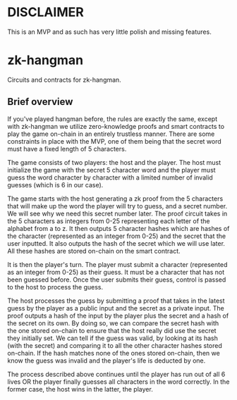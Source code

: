 # DISCLAIMER
This is an MVP and as such has very little polish and missing features.

# zk-hangman
Circuits and contracts for zk-hangman.  

## Brief overview

If you've played hangman before, the rules are exactly the same, except with zk-hangman
we utilize zero-knowledge proofs and smart contracts to play the game on-chain in an 
entirely trustless manner. There are some constraints in place with the MVP, one of them
being that the secret word must have a fixed length of 5 characters.

The game consists of two players: the host and the player. The host must initialize the
game with the secret 5 character word and the player must guess the word character by
character with a limited number of invalid guesses (which is 6 in our case). 

The game starts with the host generating a zk proof from the 5 characters that will make 
up the word the player will try to guess, and a secret number. We will see why we need this 
secret number later. The proof circuit takes in the 5 characters as integers from 0-25 
representing each letter of the alphabet from a to z. It then outputs 5 character hashes
which are hashes of the character (represented as an integer from 0-25) and the secret that 
the user inputted. It also outputs the hash of the secret which we will use later. All these
hashes are stored on-chain on the smart contract. 

It is then the player's turn. The player must submit a character (represented as an integer
from 0-25) as their guess. It must be a character that has not been guessed before. Once the
user submits their guess, control is passed to the host to process the guess.

The host processes the guess by submitting a proof that takes in the latest guess by the player
as a public input and the secret as a private input. The proof outputs a hash of the input by the 
player plus the secret and a hash of the secret on its own. By doing so, we can compare the secret
hash with the one stored on-chain to ensure that the host really did use the secret they initially
set. We can tell if the guess was valid, by looking at its hash (with the secret) and comparing
it to all the other character hashes stored on-chain. If the hash matches none of the ones
stored on-chain, then we know the guess was invalid and the player's life is deducted by one.

The process described above continues until the player has run out of all 6 lives OR the player
finally guesses all characters in the word correctly. In the former case, the host wins in
the latter, the player. 